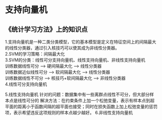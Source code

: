 # 支持向量机
## 《统计学习方法》上的知识点
1.支持向量机是一种二类分类模型，它的基本模型是定义在特征空间上的间隔最大的线性分类器，通过引入核技巧可以使其成为非线性分类器。  
2.SVM的学习策略：间隔最大化  
3.SVM的分类：线性可分支持向量机、线性支持向量机、非线性支持向量机    
    训练数据线性可分      -->  硬间隔最大化   -->    线性分类器  
    训练数据近似线性可分  -->  软间隔最大化   -->    线性分类器  
    训练数据线性不可分    -->  核技巧+软间隔最大化  -->   非线性分类器  
4.线性可分支持向量机  
    
5.线性支持向量机
    针对的问题：数据集中有一些离群点线性不可分，但大部分样本点是线性可分的
    解决方法：在约束条件上加一个松弛变量，表示有样本点到超平面的距离小于函数间隔的超平面也接受；同时在损失函数上加上松弛变量的惩罚项，表示希望违反这项规则的样本点越少越好。
6.非线性支持向量机
